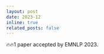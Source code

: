 ```yaml
---
layout: post
date: 2023-12
inline: true
related_posts: false
---
```


🔥🔥1 paper accepted by EMNLP 2023.